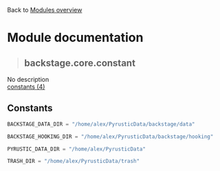 Back to [Modules overview](https://github.com/pyrustic/backstage/blob/master/docs/modules/README.md)
  
# Module documentation
>## backstage.core.constant
No description
<br>
[constants (4)](https://github.com/pyrustic/backstage/blob/master/docs/modules/content/backstage.core.constant/constants.md)


## Constants
```python
BACKSTAGE_DATA_DIR = "/home/alex/PyrusticData/backstage/data"

BACKSTAGE_HOOKING_DIR = "/home/alex/PyrusticData/backstage/hooking"

PYRUSTIC_DATA_DIR = "/home/alex/PyrusticData"

TRASH_DIR = "/home/alex/PyrusticData/trash"

```

